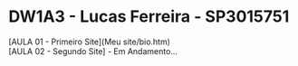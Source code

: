 # DW1A3 - Lucas Ferreira - SP3015751
[AULA 01 - Primeiro Site](Meu site/bio.htm) <br>
[AULA 02 - Segundo Site] - Em Andamento...

